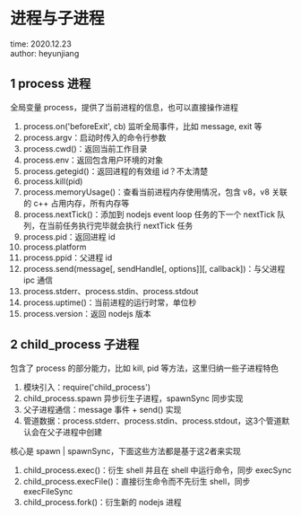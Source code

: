 # 进程与子进程

time: 2020.12.23  
author: heyunjiang

## 1 process 进程

全局变量 process，提供了当前进程的信息，也可以直接操作进程

1. process.on('beforeExit', cb) 监听全局事件，比如 message, exit 等
2. process.argv：启动时传入的命令行参数
3. process.cwd()：返回当前工作目录
4. process.env：返回包含用户环境的对象
5. process.getegid()：返回进程的有效组 id？不太清楚
6. process.kill(pid)
7. process.memoryUsage()：查看当前进程内存使用情况，包含 v8，v8 关联的 c++ 占用内存，所有内存等
8. process.nextTick()：添加到 nodejs event loop 任务的下一个 nextTick 队列，在当前任务执行完毕就会执行 nextTick 任务
9. process.pid：返回进程 id
10. process.platform
11. process.ppid：父进程 id
12. process.send(message[, sendHandle[, options]][, callback])：与父进程 ipc 通信
13. process.stderr、process.stdin、process.stdout
14. process.uptime()：当前进程的运行时常，单位秒
15. process.version：返回 nodejs 版本

## 2 child_process 子进程

包含了 process 的部分能力，比如 kill, pid 等方法，这里归纳一些子进程特色

1. 模块引入：require('child_process')
2. child_process.spawn 异步衍生子进程，spawnSync 同步实现
3. 父子进程通信：message 事件 + send() 实现
4. 管道数据：process.stderr、process.stdin、process.stdout，这3个管道默认会在父子进程中创建

核心是 spawn | spawnSync，下面这些方法都是基于这2者来实现

1. child_process.exec()：衍生 shell 并且在 shell 中运行命令，同步 execSync
2. child_process.execFile()：直接衍生命令而不先衍生 shell，同步 execFileSync
3. child_process.fork()：衍生新的 nodejs 进程
